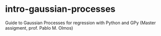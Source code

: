 # intro-gaussian-processes
Guide to Gaussian Processes for regression with Python and GPy (Master assigment, prof. Pablo M. Olmos)

